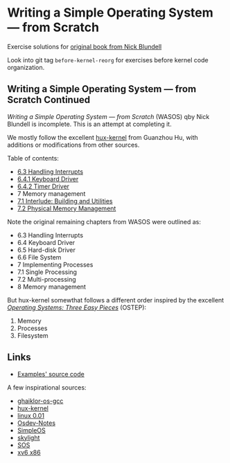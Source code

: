 # Writing a Simple Operating System — from Scratch

Exercise solutions for [original book from Nick Blundell](http://www.cs.bham.ac.uk/~exr/lectures/opsys/10_11/lectures/os-dev.pdf)

Look into git tag `before-kernel-reorg` for exercises before kernel code organization.

## Writing a Simple Operating System — from Scratch Continued

*Writing a Simple Operating System — from Scratch* (WASOS) qby Nick Blundell is
incomplete. This is an attempt at completing it.

We mostly follow the excellent
[hux-kernel](https://github.com/josehu07/hux-kernel) from Guanzhou Hu, with
additions or modifications from other sources.

Table of contents:

- [6.3 Handling Interrupts](doc/6.3.Handling_Interrupts.md)
- [6.4.1 Keyboard Driver](doc/6.4.1.Keyboard_Driver.md)
- [6.4.2 Timer Driver](doc/6.4.2.Timer_Driver.md)
- 7 Memory management
- [7.1 Interlude: Building and Utilities](doc/7.1.Building_and_Utilities.md)
- [7.2 Physical Memory Management](doc/7.2.Physical.Memory.Management.md)

Note the original remaining chapters from WASOS were outlined as:

- 6.3 Handling Interrupts
- 6.4 Keyboard Driver
- 6.5 Hard-disk Driver
- 6.6 File System
- 7 Implementing Processes
- 7.1 Single Processing
- 7.2 Multi-processing
- 8 Memory management

But hux-kernel somewthat follows a different order inspired by the excellent
[*Operating Systems: Three Easy
Pieces*](http://pages.cs.wisc.edu/~remzi/OSTEP/) (OSTEP):

1. Memory
2. Processes
3. Filesystem

## Links

- [Examples' source code](https://github.com/tcharding/os-from-scratch/blob/master/examples/asm/)

A few inspirational sources:

- [ghaiklor-os-gcc](https://github.com/ghaiklor/ghaiklor-os-gcc)
- [hux-kernel](https://github.com/josehu07/hux-kernel)
- [linux 0.01](https://kernel.org/pub/linux/kernel/Historic/)
- [Osdev-Notes](https://github.com/dreamos82/Osdev-Notes)
- [SimpleOS](https://github.com/zzhiyi/SimpleOS)
- [skylight](https://github.com/austanss/skylight)
- [SOS](https://sos.enix.org/)
- [xv6 x86](https://github.com/mit-pdos/xv6-public)
